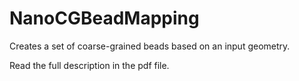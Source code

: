# NanoCGBeadMapping
Creates a set of coarse-grained beads based on an input geometry.

Read the full description in the pdf file.
